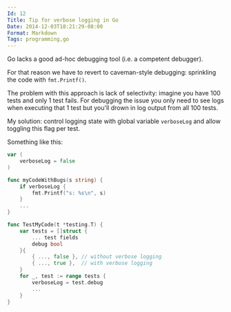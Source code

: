 ```yaml
---
Id: 12
Title: Tip for verbose logging in Go
Date: 2014-12-03T18:21:29-08:00
Format: Markdown
Tags: programming,go
---
```


Go lacks a good ad-hoc debugging tool (i.e. a competent debugger).

For that reason we have to revert to caveman-style debugging: sprinkling the code with `fmt.Printf()`.

The problem with this approach is lack of selectivity: imagine you have 100 tests
and only 1 test fails. For debugging the issue you only need to see logs when
executing that 1 test but you'll drown in log output from all 100 tests.

My solution: control logging state with global variable `verboseLog` and allow toggling this flag per test.

Something like this:

```go
var (
    verboseLog = false
)

func myCodeWithBugs(s string) {
    if verboseLog {
        fmt.Printf("s: %s\n", s)
    }
    ...
}

func TestMyCode(t *testing.T) {
    var tests = []struct {
        ... test fields
        debug bool
    }{
        { ..., false }, // without verbose logging
        { ..., true },  // with verbose logging
    }
    for _, test := range tests {
        verboseLog = test.debug
        ...
    }
}
```
